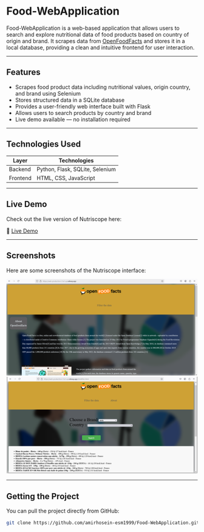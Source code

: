 # Food-WebApplication

Food-WebApplication is a web-based application that allows users to search and explore nutritional data of food products based on country of origin and brand. It scrapes data from [OpenFoodFacts](https://world.openfoodfacts.org/) and stores it in a local database, providing a clean and intuitive frontend for user interaction.

---

## Features

- Scrapes food product data including nutritional values, origin country, and brand using Selenium
- Stores structured data in a SQLite database
- Provides a user-friendly web interface built with Flask
- Allows users to search products by country and brand
- Live demo available — no installation required

---

## Technologies Used

| Layer       | Technologies                          |
|------------|----------------------------------------|
| Backend     | Python, Flask, SQLite, Selenium        |
| Frontend    | HTML, CSS, JavaScript                  |

---

## Live Demo

Check out the live version of Nutriscope here:

🔗 [Live Demo](https://web-production-31a1.up.railway.app/)

---

## Screenshots

Here are some screenshots of the Nutriscope interface:


![Homepage Screenshot](static/images/Homepage.png)
![Search Results Screenshot](static/images/Results.png)

---

## Getting the Project

You can pull the project directly from GitHub:

```bash
git clone https://github.com/amirhosein-esm1999/Food-WebApplication.git

